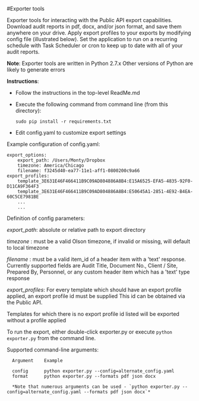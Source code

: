 #Exporter tools

Exporter tools for interacting with the Public API export capabilities.  Download audit reports in pdf, docx, and/or json format,
and save them anywhere on your drive. Apply export profiles to your exports by modifying config file (illustrated below).
Set the application to run on a recurring schedule with Task Scheduler or cron to keep up to date with all of your audit reports.

**Note**:
  Exporter tools are written in Python 2.7.x
  Other versions of Python are likely to generate errors

**Instructions**:
  - Follow the instructions in the top-level ReadMe.md
  - Execute the following command from command line (from this directory):

    ``sudo pip install -r requirements.txt``
  - Edit config.yaml to customize export settings


Example configuration of config.yaml:
```
export_options:
    export_path: /Users/Monty/Dropbox
    timezone: America/Chicago
    filename: f3245d40-ea77-11e1-aff1-0800200c9a66
export_profiles:
    template_3E631E46F466411B9C09AD804886A8B4:E15A6525-EFA5-4835-92F0-D11CA9F364F3
    template_3E631E46F466411B9C09AD804886A8B4:E50645A1-2851-4E92-B4EA-60C5CE7981BE
    ...
    ...
```

Definition of config parameters:

*export_path*:     absolute or relative path to export directory

*timezone*   :     must be a valid Olson timezone, if invalid or missing, will default to local timezone

*filename*   :     must be a valid item_id of a header item with a 'text' response.  Currently supported fields are Audit Title, Document No., Client / Site, Prepared By, Personnel, or any custom header item which has a 'text' type response

*export_profiles*: For every template which should have an export profile applied, an export profile id must be supplied
                   This id can be obtained via the Public API.

Templates for which there is no export profile id listed will be exported without a profile applied



To run the export, either double-click exporter.py or execute `python exporter.py` from the command line.

Supported command-line arguments:
```
  Argument    Example

  config      python exporter.py --config=alternate_config.yaml
  format      python exporter.py --formats pdf json docx

  *Note that numerous arguments can be used - `python exporter.py --config=alternate_config.yaml --formats pdf json docx`*
```
